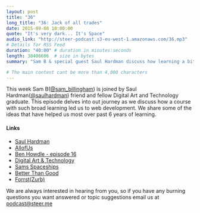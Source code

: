 ```yaml
---
layout: post
title: "36"
long_title: "36: Jack of all trades"
date: 2015-09-08 10:00:00
quote: "It's very dark... It's Space"
audio_link: "http://steer-podcast.s3-eu-west-1.amazonaws.com/36.mp3"
# Details for RSS Feed
duration: "40:00" # duration in minutes:seconds
length: 38406606  # size in bytes
summary: "Sam B & special guest Saul Hardman discuss how learning a bit of everything led them both to web Development. "

# The main content cant be more than 4,000 characters
---
```

This week Sam B([@sam_billingham](https://twitter.com/sam_billingham)) is joined by Saul Hardman([@saulhardman](https://twitter.com/saulhardman)) friend and fellow Digital Art and Technology graduate. This episode delves into out journey as we discuss how a course with such broad learning led us to web development. We share some of the ideas that have helped us most over past 6 years of learning.


#### Links
- [Saul Hardman](http://saulhardman.com)
- [AllofUs](http://allofus.com/)
- [Ben Howdle - episode 16](http://podcast.steer.me/16/)
- [Digital Art & Technology](http://digitalartandtechnology.co.uk/)
- [Sams Spaceships](https://vimeo.com/18889266)
- [Better Than Good](http://betterthangood.co)
- [Forrst(Zurb)](http://zurb.com/article/1146/zurb-acquires-forrst)

We are always interested in hearing from you, so if you have any burning questions you want answered or topic suggestions email us at [podcast@steer.me](mailto:podcast@steer.me)

